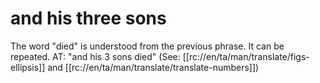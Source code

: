 # and his three sons

The word "died" is understood from the previous phrase. It can be repeated. AT: "and his 3 sons died" (See: [[rc://en/ta/man/translate/figs-ellipsis]] and [[rc://en/ta/man/translate/translate-numbers]])

